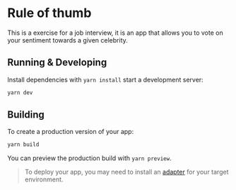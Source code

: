 # Rule of thumb

This is a exercise for a job interview, it is an app that allows you to vote on your sentiment towards a given celebrity.

## Running & Developing

Install dependencies with `yarn install` start a development server:

```bash
yarn dev
```

## Building

To create a production version of your app:

```bash
yarn build
```

You can preview the production build with `yarn preview`.

> To deploy your app, you may need to install an [adapter](https://kit.svelte.dev/docs/adapters) for your target environment.
